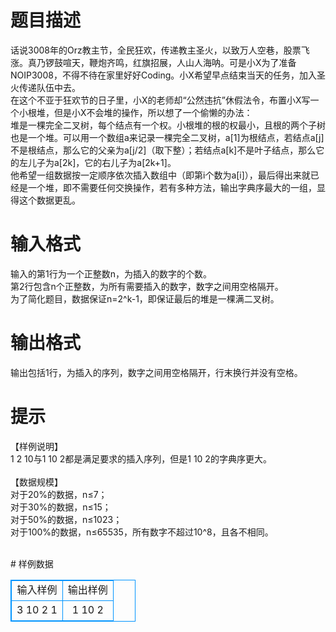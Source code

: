 # 

 
 # 题目描述 
<p>
话说3008年的Orz教主节，全民狂欢，传递教主圣火，以致万人空巷，股票飞涨。真乃锣鼓喧天，鞭炮齐鸣，红旗招展，人山人海呐。可是小X为了准备NOIP3008，不得不待在家里好好Coding。小X希望早点结束当天的任务，加入圣火传递队伍中去。<br>在这个不亚于狂欢节的日子里，小X的老师却“公然违抗”休假法令，布置小X写一个小根堆，但是小X不会堆的操作，所以想了一个偷懒的办法：<br>堆是一棵完全二叉树，每个结点有一个权。小根堆的根的权最小，且根的两个子树也是一个堆。可以用一个数组a来记录一棵完全二叉树，a[1]为根结点，若结点a[j]不是根结点，那么它的父亲为a[j/2]（取下整）；若结点a[k]不是叶子结点，那么它的左儿子为a[2k]，它的右儿子为a[2k+1]。<br>他希望一组数据按一定顺序依次插入数组中（即第i个数为a[i]），最后得出来就已经是一个堆，即不需要任何交换操作，若有多种方法，输出字典序最大的一组，显得这个数据更乱。<br></p> 

 
 # 输入格式 
<p>
输入的第1行为一个正整数n，为插入的数字的个数。<br>第2行包含n个正整数，为所有需要插入的数字，数字之间用空格隔开。<br>为了简化题目，数据保证n=2^k-1，即保证最后的堆是一棵满二叉树。<br></p> 

 
 # 输出格式 
<p>
输出包括1行，为插入的序列，数字之间用空格隔开，行末换行并没有空格。</p> 

 
 # 提示 
<p>
【样例说明】<br>1 2 10与1 10 2都是满足要求的插入序列，但是1 10 2的字典序更大。<br><br>【数据规模】<br>对于20%的数据，n≤7；<br>对于30%的数据，n≤15；<br>对于50%的数据，n≤1023； <br>对于100%的数据，n≤65535，所有数字不超过10^8，且各不相同。<br><br></p> 
# 样例数据
<style>
        table,table tr th, table tr td { border:1px solid #0094ff; }
        table { width: 200px; min-height: 25px; line-height: 25px; text-align: center; border-collapse: collapse;}   
    </style>
<table>
	<tr>
		<td>输入样例</td>
		<td>输出样例</td>
	</tr>
<tr><td>3
10 2 1
</td><td>1 10 2</td></tr></table>
